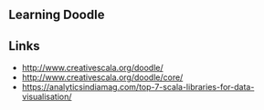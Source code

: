 ## Learning Doodle

## Links

- http://www.creativescala.org/doodle/
- http://www.creativescala.org/doodle/core/
- https://analyticsindiamag.com/top-7-scala-libraries-for-data-visualisation/